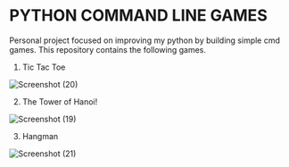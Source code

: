 # PYTHON COMMAND LINE GAMES

Personal project focused on improving my python by building simple cmd games.
This repository contains the following games.
1. Tic Tac Toe

![Screenshot (20)](https://user-images.githubusercontent.com/79806436/188303188-fdd8868d-661b-440a-a435-366b4a9581d9.png)

2. The Tower of Hanoi!

![Screenshot (19)](https://user-images.githubusercontent.com/79806436/188303113-96d991ce-6ce7-48da-a6ae-5b842e52b67c.png)

3. Hangman

![Screenshot (21)](https://user-images.githubusercontent.com/79806436/188318994-99d94eae-aadb-44e1-bc5b-e23b32c6373d.png)
